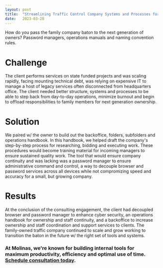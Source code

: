 ```yaml
---
layout: post
title:  "Streamlining Traffic Control Company Systems and Processes for Legacy Creation"
date:   2023-03-28
---
```


<p class="intro"><span class="dropcap">H</span>ow do you pass the family company baton to the next generation of owners? Password managers, operations manuals and naming convention rules.</p>

# Challenge
The client performs services on state funded projects and was scaling rapidly, facing mounting technical debt, was relying on expensive IT to manage a host of legacy services often disconnected from headquarters office. The client needed better structure, systems and processes to be able to step back from day-to-day operations, minimize burnout and begin to offload responsibilities to family members for next generation ownership.

# Solution
We paired w/ the owner to build out the backoffice, folders, subfolders and operations handbook. In this handbook, we helped draft the company's step-by-step process for researching, bidding and executing work. These procedures would become training material for incoming managers to ensure sustained quality work. The tool that would ensure company continuity and was lacking was a password manager to ensure administrative command and control, a way to decouple browser and password services across all devices while not compromizing speed and accuracy for a small, but growing company.

# Results
At the conclusion of the consulting engagement, the client had decoupled browser and password manager to enhance cyber security, an operations handbook for ownership and staff continuity, and a backoffice to increase ownership and staff coordination and support services to clients. The family-owned traffic company continued to scale and grow working to transition the baton in the future w/ the right set of tools and systems.

### At Molinas, we're known for building internal tools for maximum productivity, efficiency and optimal use of time. [Schedule consultation today](/contact).
